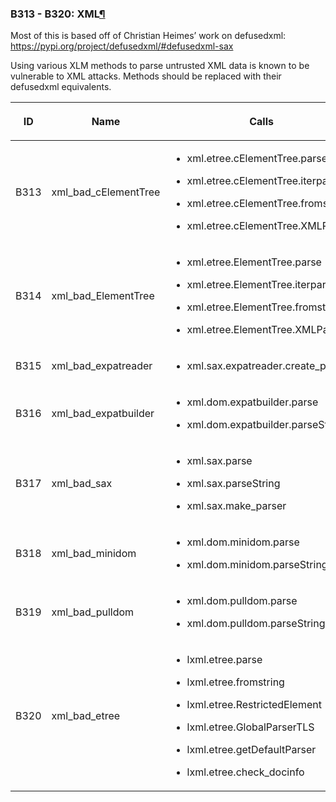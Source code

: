 ### B313 - B320: XML<a href="#b313-b320-xml" class="headerlink" title="Permalink to this headline">¶</a>

Most of this is based off of Christian Heimes’ work on defusedxml:
<https://pypi.org/project/defusedxml/#defusedxml-sax>

Using various XLM methods to parse untrusted XML data is known to be
vulnerable to XML attacks. Methods should be replaced with their
defusedxml equivalents.

<table class="docutils align-default">
<colgroup>
<col style="width: 8%" />
<col style="width: 28%" />
<col style="width: 49%" />
<col style="width: 15%" />
</colgroup>
<thead>
<tr class="header row-odd">
<th class="head"><p>ID</p></th>
<th class="head"><p>Name</p></th>
<th class="head"><p>Calls</p></th>
<th class="head"><p>Severity</p></th>
</tr>
</thead>
<tbody>
<tr class="odd row-even">
<td><p>B313</p></td>
<td><p>xml_bad_cElementTree</p></td>
<td><ul>
<li><p>xml.etree.cElementTree.parse</p></li>
<li><p>xml.etree.cElementTree.iterparse</p></li>
<li><p>xml.etree.cElementTree.fromstring</p></li>
<li><p>xml.etree.cElementTree.XMLParser</p></li>
</ul></td>
<td><p>Medium</p></td>
</tr>
<tr class="even row-odd">
<td><p>B314</p></td>
<td><p>xml_bad_ElementTree</p></td>
<td><ul>
<li><p>xml.etree.ElementTree.parse</p></li>
<li><p>xml.etree.ElementTree.iterparse</p></li>
<li><p>xml.etree.ElementTree.fromstring</p></li>
<li><p>xml.etree.ElementTree.XMLParser</p></li>
</ul></td>
<td><p>Medium</p></td>
</tr>
<tr class="odd row-even">
<td><p>B315</p></td>
<td><p>xml_bad_expatreader</p></td>
<td><ul>
<li><p>xml.sax.expatreader.create_parser</p></li>
</ul></td>
<td><p>Medium</p></td>
</tr>
<tr class="even row-odd">
<td><p>B316</p></td>
<td><p>xml_bad_expatbuilder</p></td>
<td><ul>
<li><p>xml.dom.expatbuilder.parse</p></li>
<li><p>xml.dom.expatbuilder.parseString</p></li>
</ul></td>
<td><p>Medium</p></td>
</tr>
<tr class="odd row-even">
<td><p>B317</p></td>
<td><p>xml_bad_sax</p></td>
<td><ul>
<li><p>xml.sax.parse</p></li>
<li><p>xml.sax.parseString</p></li>
<li><p>xml.sax.make_parser</p></li>
</ul></td>
<td><p>Medium</p></td>
</tr>
<tr class="even row-odd">
<td><p>B318</p></td>
<td><p>xml_bad_minidom</p></td>
<td><ul>
<li><p>xml.dom.minidom.parse</p></li>
<li><p>xml.dom.minidom.parseString</p></li>
</ul></td>
<td><p>Medium</p></td>
</tr>
<tr class="odd row-even">
<td><p>B319</p></td>
<td><p>xml_bad_pulldom</p></td>
<td><ul>
<li><p>xml.dom.pulldom.parse</p></li>
<li><p>xml.dom.pulldom.parseString</p></li>
</ul></td>
<td><p>Medium</p></td>
</tr>
<tr class="even row-odd">
<td><p>B320</p></td>
<td><p>xml_bad_etree</p></td>
<td><ul>
<li><p>lxml.etree.parse</p></li>
<li><p>lxml.etree.fromstring</p></li>
<li><p>lxml.etree.RestrictedElement</p></li>
<li><p>lxml.etree.GlobalParserTLS</p></li>
<li><p>lxml.etree.getDefaultParser</p></li>
<li><p>lxml.etree.check_docinfo</p></li>
</ul></td>
<td><p>Medium</p></td>
</tr>
</tbody>
</table>
